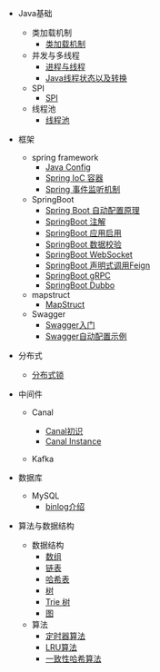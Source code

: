 - Java基础
    - 类加载机制
        - [类加载机制](docs/basic/class-loader/类加载机制.md)
    - 并发与多线程
        - [进程与线程](docs/basic/multi-thread/进程与线程.md)
        - [Java线程状态以及转换](docs/basic/multi-thread/Java线程的状态以及转化.md)
    - SPI
        - [SPI](/docs/basic/spi/SPI.md)
    - 线程池
        - [线程池](/docs/basic/thread-pool/线程池.md)
- 框架
    - spring framework
        - [Java Config](docs/framework/spring-framework/Java%20Config.md)
        - [Spring IoC 容器](docs/framework/spring-framework/Spring%20IoC%20容器.md)
        - [Spring 事件监听机制](docs/framework/spring-framework/Spring%20事件监听机制.md)
    - SpringBoot        
        - [Spring Boot 自动配置原理](http://www.iocoder.cn/Spring-Boot/autoconfigure)
        - [SpringBoot 注解](docs/framework/spring-boot/SpringBoot注解.md)
        - [SpringBoot 应用启用](docs/framework/spring-boot/SpringBoot应用启动.md)
        - [SpringBoot 数据校验](docs/framework/spring-boot/SpringBoot%20数据校验.md)
        - [SpringBoot WebSocket](docs/framework/spring-boot/SpringBoot%20WebSocket.md)
        - [SpringBoot 声明式调用Feign](docs/framework/spring-boot/SpringBoot%20Feign.md)
        - [SpringBoot gRPC](docs/framework/spring-boot/SpringBoot%20gRPC.md)
        - [SpringBoot Dubbo](docs/framework/spring-boot/SpringBoot%20Dubbo.md)        
    - mapstruct
        - [MapStruct](/docs/framework/mapstruct/MapStruct.md)
    - Swagger        
        - [Swagger入门](/docs/framework/swagger/Swagger.md)  
        - [Swagger自动配置示例](/docs/framework/swagger/Swagger.md)



- 分布式
    - [分布式锁](/docs/distributed/分布式锁.md)

- 中间件
    - Canal
        - [Canal初识](/docs/middleware/canal/Canal%20初识.md)
        - [Canal Instance](/docs/middleware/canal/Canal%20Instance.md)

    - Kafka

- 数据库
    - MySQL
        - [binlog介绍](/docs/db/mysql/binlog介绍.md)
- 算法与数据结构
    - 数据结构
        - [数组](/docs/algorithm-data-structure/data-structure/数组.md)
        - [链表](/docs/algorithm-data-structure/data-structure/链表.md)
        - [哈希表](/docs/algorithm-data-structure/data-structure/哈希表.md)      
        - [树](/docs/algorithm-data-structure/data-structure/树.md)  
        - [Trie 树](/docs/algorithm-data-structure/data-structure/Trie%C2%A0树.md)
        - [图](docs/algorithm-data-structure/data-structure/图.md)        
    - 算法
        - [定时器算法](/docs/algorithm-data-structure/algorithm/定时器算法.md)
        - [LRU算法](/docs/algorithm-data-structure/algorithm/LRU算法.md)
        - [一致性哈希算法](/docs/algorithm-data-structure/algorithm/一致性哈希算法.md)